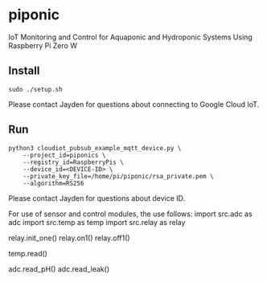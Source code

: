 # piponic
IoT Monitoring and Control for Aquaponic and Hydroponic Systems Using Raspberry Pi Zero W 

## Install

```
sudo ./setup.sh
```

Please contact Jayden for questions about connecting to Google Cloud IoT.

## Run

```
python3 cloudiot_pubsub_example_mqtt_device.py \               
    --project_id=piponics \
    --registry_id=RaspberryPis \
    --device_id=<DEVICE-ID> \
    --private_key_file=/home/pi/piponic/rsa_private.pem \
    --algorithm=RS256
```

Please contact Jayden for questions about device ID.

For use of sensor and control modules, the use follows: 
import src.adc as adc
import src.temp as temp
import src.relay as relay

relay.init_one()
relay.on1()
relay.off1()

temp.read()

adc.read_pH()
adc.read_leak()

